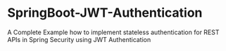 # SpringBoot-JWT-Authentication
A Complete Example how to implement stateless authentication for REST APIs in Spring Security using JWT Authentication
